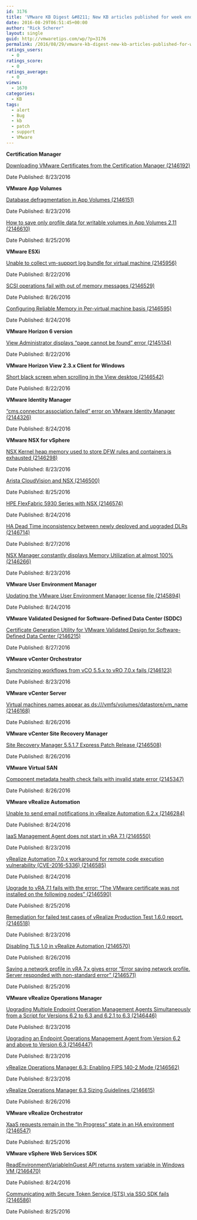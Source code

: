 ```yaml
---
id: 3176
title: 'VMware KB Digest &#8211; New KB articles published for week ending 08/27/16'
date: 2016-08-29T06:51:45+00:00
author: "Rick Scherer"
layout: single
guid: http://vmwaretips.com/wp/?p=3176
permalink: /2016/08/29/vmware-kb-digest-new-kb-articles-published-for-week-ending-082716/
ratings_users:
  - 0
ratings_score:
  - 0
ratings_average:
  - 0
views:
  - 1670
categories:
  - KB
tags:
  - alert
  - Bug
  - kb
  - patch
  - support
  - VMware
---
```

**Certification Manager**
  
[Downloading VMware Certificates from the Certification Manager (2146192)](http://bit.ly/2bv5OhP)
  
Date Published: 8/23/2016

**VMware App Volumes**
  
[Database defragmentation in App Volumes (2146151)](http://bit.ly/2bDgSbH)
  
Date Published: 8/23/2016
  
[How to save only profile data for writable volumes in App Volumes 2.11 (2146610)](http://bit.ly/2bv6Ev1)
  
Date Published: 8/25/2016

**VMware ESXi**
  
[Unable to collect vm-support log bundle for virtual machine (2145956)](http://bit.ly/2bDfsy1)
  
Date Published: 8/22/2016
  
[SCSI operations fail with out of memory messages (2146529)](http://bit.ly/2bv5Q9N)
  
Date Published: 8/26/2016
  
[Configuring Reliable Memory in Per-virtual machine basis (2146595)](http://bit.ly/2bDfhTr)
  
Date Published: 8/24/2016

<!--more-->

**VMware Horizon 6 version** 
  
[View Administrator displays “page cannot be found” error (2145134)](http://bit.ly/2bv6cgE)
  
Date Published: 8/22/2016

**VMware Horizon View 2.3.x Client for Windows**
  
[Short black screen when scrolling in the View desktop (2146542)](http://bit.ly/2bDgr16)
  
Date Published: 8/22/2016

**VMware Identity Manager** 
  
 [“cms.connector.association.failed” error on VMware Identity Manager (2144326)](http://bit.ly/2bv5RKT)
  
Date Published: 8/24/2016

**VMware NSX for vSphere**
  
[NSX Kernel heap memory used to store DFW rules and containers is exhausted (2146298)](http://bit.ly/2bDfiXn)
  
Date Published: 8/23/2016
  
[Arista CloudVision and NSX (2146500)](http://bit.ly/2bv6e8g)
  
Date Published: 8/25/2016
  
[HPE FlexFabric 5930 Series with NSX (2146574)](http://bit.ly/2bDghHd)
  
Date Published: 8/24/2016
  
[HA Dead Time inconsistency between newly deployed and upgraded DLRs (2146714)](http://bit.ly/2bv6Udx)
  
Date Published: 8/27/2016
  
[NSX Manager constantly displays Memory Utilization at almost 100% (2146266)](http://bit.ly/2bDfPIL)
  
Date Published: 8/23/2016

**VMware User Environment Manager**
  
[Updating the VMware User Environment Manager license file (2145894)](http://bit.ly/2bv7Puo)
  
Date Published: 8/24/2016

**VMware Validated Designed for Software-Defined Data Center (SDDC)** 
  
[Certificate Generation Utility for VMware Validated Design for Software-Defined Data Center (2146215)](http://bit.ly/2bDfndp)
  
Date Published: 8/27/2016

**VMware vCenter Orchestrator**
  
[Synchronizing workflows from vCO 5.5.x to vRO 7.0.x fails (2146123)](http://bit.ly/2bv6fJb)
  
Date Published: 8/23/2016

**VMware vCenter Server** 
  
[Virtual machines names appear as ds:///vmfs/volumes/datastore/vm_name (2146168)](http://bit.ly/2bDfDt5)
  
Date Published: 8/26/2016

**VMware vCenter Site Recovery Manager** 
  
[Site Recovery Manager 5.5.1.7 Express Patch Release (2146508)](http://bit.ly/2bv6e85)
  
Date Published: 8/26/2016

**VMware Virtual SAN** 
  
[Component metadata health check fails with invalid state error (2145347)](http://bit.ly/2bDg6eE)
  
Date Published: 8/26/2016

**VMware vRealize Automation**
  
[Unable to send email notifications in vRealize Automation 6.2.x (2146284)](http://bit.ly/2bv6YKl)
  
Date Published: 8/24/2016
  
[IaaS Management Agent does not start in vRA 7.1 (2146550)](http://bit.ly/2bDgj1J)
  
Date Published: 8/23/2016
  
[vRealize Automation 7.0.x workaround for remote code execution vulnerability (CVE-2016-5336) (2146585)](http://bit.ly/2bv72d8)
  
Date Published: 8/24/2016
  
[Upgrade to vRA 7.1 fails with the error: “The VMware certificate was not installed on the following nodes” (2146590)](http://bit.ly/2bDgbiI)
  
Date Published: 8/25/2016
  
[Remediation for failed test cases of vRealize Production Test 1.6.0 report. (2146518)](http://bit.ly/2bv600M)
  
Date Published: 8/23/2016
  
[Disabling TLS 1.0 in vRealize Automation (2146570)](http://bit.ly/2bDgeuJ)
  
Date Published: 8/26/2016
  
[Saving a network profile in vRA 7.x gives error “Error saving network profile. Server responded with non-standard error” (2146571)](http://bit.ly/2bv70SF)
  
Date Published: 8/25/2016

**VMware vRealize Operations Manager**
  
[Upgrading Multiple Endpoint Operation Management Agents Simultaneously from a Script for Versions 6.2 to 6.3 and 6.2.1 to 6.3 (2146446)](http://bit.ly/2bDfEx8)
  
Date Published: 8/23/2016
  
[Upgrading an Endpoint Operations Management Agent from Version 6.2 and above to Version 6.3 (2146447)](http://bit.ly/2bv6t2R)
  
Date Published: 8/23/2016
  
[vRealize Operations Manager 6.3: Enabling FIPS 140-2 Mode (2146562)](http://bit.ly/2bDgQAB)
  
Date Published: 8/23/2016
  
[vRealize Operations Manager 6.3 Sizing Guidelines (2146615)](http://bit.ly/2bv5YpG)
  
Date Published: 8/26/2016

**VMware vRealize Orchestrator** 
  
[XaaS requests remain in the “In Progress” state in an HA environment (2146547)](http://bit.ly/2bDfgil)
  
Date Published: 8/25/2016

**VMware vSphere Web Services SDK**
  
[ReadEnvironmentVariableInGuest API returns system variable in Windows VM (2146470)](http://bit.ly/2bv6Zhz)
  
Date Published: 8/24/2016
  
[Communicating with Secure Token Service (STS) via SSO SDK fails (2146586)](http://bit.ly/2bDgj1r)
  
Date Published: 8/25/2016